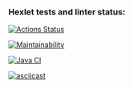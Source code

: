 ### Hexlet tests and linter status:
[![Actions Status](https://github.com/nekedio/java-project-lvl1/workflows/hexlet-check/badge.svg)](https://github.com/nekedio/java-project-lvl1/actions)

[![Maintainability](https://api.codeclimate.com/v1/badges/e041f6329522337a3656/maintainability)](https://codeclimate.com/github/nekedio/java-project-lvl1/maintainability)

[![Java CI](https://github.com/nekedio/java-project-lvl1/actions/workflows/lint.yml/badge.svg)](https://github.com/nekedio/java-project-lvl1/actions/workflows/lint.yml)

[![asciicast](https://asciinema.org/a/Hx5QkNQpFIMALYsEWYVUXnByS.svg)](https://asciinema.org/a/Hx5QkNQpFIMALYsEWYVUXnByS)

